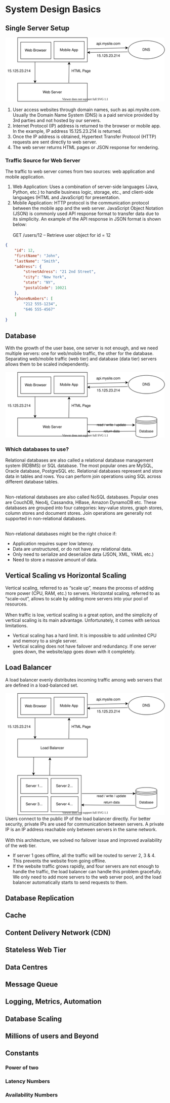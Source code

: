 # System Design Basics
## Single Server Setup
![Single Server Setup](single_server_setup.drawio.svg)
1. User access websites through domain names, such as api.mysite.com. Usually the Domain 
Name System (DNS) is a paid service provided by 3rd parties and not hosted by our servers.
2. Internet Protocol (IP) address is returned to the browser or mobile app. In the example,
IP address 15.125.23.214 is returned.
3. Once the IP address is obtained, Hypertext Transfer Protocol (HTTP) requests are
sent directly to web server.
4.  The web server returns HTML pages or JSON response for rendering.
### Traffic Source for Web Server
The traffic to web server comes from two sources: web application and mobile application.<br />
1. Web Application: Uses a combination of server-side languages (Java, Python, etc.) to
handle business logic, storage, etc., and client-side languages (HTML and JavaScript) for
presentation.
2. Mobile Application: HTTP protocol is the communication protocol between the mobile
app and the web server. JavaScript Object Notation (JSON) is commonly used API
response format to transfer data due to its simplicity. An example of the API response in
JSON format is shown below:<br /><br />
GET /users/12 – Retrieve user object for id = 12
```json
{
    "id": 12,
    "firstName": "John",
    "lastName": "Smith",
    "address": {
        "streetAdress": "21 2nd Street",
        "city": "New York",
        "state": "NY",
        "postalCode": 10021
    },
    "phoneNumbers": [
        "212 555-1234",
        "646 555-4567"
    ]
}
```
## Database
With the growth of the user base, one server is not enough, and we need multiple servers: one
for web/mobile traffic, the other for the database. Separating web/mobile traffic
(web tier) and database (data tier) servers allows them to be scaled independently.<br /><br />
![Database](database.drawio.svg)
### Which databases to use?
Relational databases are also called a relational database management system (RDBMS) or SQL database. The most popular ones are MySQL, Oracle database, PostgreSQL etc. Relational databases represent and store data in tables and rows. You can perform join operations using SQL across different database tables. <br /><br /> 

Non-relational databases are also called NoSQL databases. Popular ones are CouchDB, Neo4j, Cassandra, HBase, Amazon DynamoDB etc. These databases are grouped into four categories: key-value stores, graph stores, column stores and document stores. Join operations are generally not supported in non-relational databases. <br /><br /> 

Non-relational databases might be the right choice if: <br/>
* Application requires super low latency. 
* Data are unstructured, or do not have any relational data.
* Only need to serialize and deserialize data (JSON, XML, YAML etc.)
* Need to store a massive amount of data.
## Vertical Scaling vs Horizontal Scaling
Vertical scaling, referred to as “scale up”, means the process of adding more power (CPU,
RAM, etc.) to servers. Horizontal scaling, referred to as “scale-out”, allows to scale
by adding more servers into your pool of resources.<br/><br/>
When traffic is low, vertical scaling is a great option, and the simplicity of vertical scaling is
its main advantage. Unfortunately, it comes with serious limitations.<br/>
* Vertical scaling has a hard limit. It is impossible to add unlimited CPU and memory to a
single server.
* Vertical scaling does not have failover and redundancy. If one server goes down, the
website/app goes down with it completely.
## Load Balancer
A load balancer evenly distributes incoming traffic among web servers that are defined in a
load-balanced set.<br/><br/>
![Load Balancer](load_balancer.drawio.svg)
Users connect to the public IP of the load balancer directly. For better security, private
IPs are used for communication between servers. A private IP is an IP address reachable only
between servers in the same network.
<br/><br/>
With this architecture, we solved no failover issue and improved availability of the web tier. <br/>
* If server 1 goes offline, all the traffic will be routed to server 2, 3 & 4. This prevents the website from going offline.
* If the website traffic grows rapidly, and four servers are not enough to handle the traffic, the load balancer can handle this problem gracefully. We only need to add more servers to the web server pool, and the load balancer automatically starts to send requests to them.
## Database Replication
## Cache
## Content Delivery Network (CDN)
## Stateless Web Tier
## Data Centres
## Message Queue
## Logging, Metrics, Automation
## Database Scaling
## Millions of users and Beyond
## Constants
### Power of two
### Latency Numbers
### Availability Numbers
